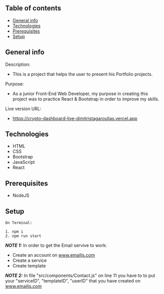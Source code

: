 ## Table of contents

- [General info](#general-info)
- [Technologies](#technologies)
- [Prerequisites](#prerequisites)
- [Setup](#setup)

## General info

Description:

- This is a project that helps the user to present his Portfolio projects.

Purpose:

- As a junior Front-End Web Developer, my purpose in creating this project was to practice React & Bootstrap in order to improve my skills.

Live version URL:

- https://crypto-dashboard-live-dimitristagaroulias.vercel.app

## Technologies

- HTML
- CSS
- Bootstrap
- JavaScript
- React

## Prerequisites

- NodeJS

## Setup

```
On Terminal:

1. npm i
2. npm run start

```

**_NOTE 1:_** In order to get the Email servive to work:

- Create an account on www.emailjs.com
- Create a service
- Create template

**_NOTE 2:_** In file "src/components/Contact.js" on line 11 you have to to put your "serviceID", "templateID", "userID" that you have created on www.emailjs.com

